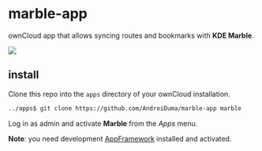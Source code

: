 marble-app
==========

ownCloud app that allows syncing routes and bookmarks with __KDE Marble__.

![](http://img.ctrlv.in/img/523d5d36215d2.png)

## install
Clone this repo into the `apps` directory of your ownCloud installation.
``` bash
../apps$ git clone https://github.com/AndreiDuma/marble-app marble
```
Log in as admin and activate __Marble__ from the _Apps_ menu.

__Note__: you need development [AppFramework](http://github.com/owncloud/appframework) installed and activated.
